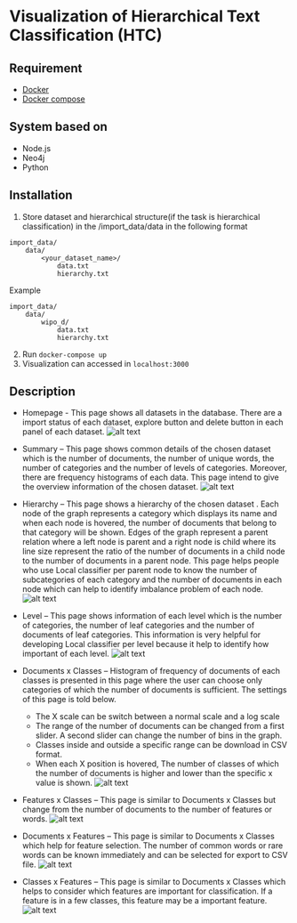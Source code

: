 # Visualization of Hierarchical Text Classification (HTC)

## Requirement
* [Docker](https://docs.docker.com/install/)
* [Docker compose](https://docs.docker.com/compose/install/#install-compose)

## System based on
* Node.js
* Neo4j
* Python

## Installation
1. Store dataset and hierarchical structure(if the task is hierarchical classification) in the /import_data/data in the following format
~~~~
import_data/
    data/
        <your_dataset_name>/
            data.txt
            hierarchy.txt
~~~~
Example
~~~~
import_data/
    data/
        wipo_d/
            data.txt
            hierarchy.txt
~~~~
2. Run `docker-compose up`
3. Visualization can accessed in `localhost:3000`

## Description
* Homepage - This page shows all datasets in the database. There are a import status of each dataset, explore button and delete button in each panel of each dataset.
 ![alt text](/docs_image/Homepage.png)

* Summary – This page shows common details of the chosen dataset which is the number of documents, the number of unique words, the number of categories and the number of levels of categories. Moreover, there are frequency histograms of each data. This page intend to give the overview information of the chosen dataset.
 ![alt text](/docs_image/Index.png)

* Hierarchy – This page shows a hierarchy of the chosen dataset . Each node of the graph represents a category which displays its name and when each node is hovered, the number of documents that belong to that category will be shown. Edges of the graph represent a parent relation where a left node is parent and a right node is child where its line size represent the ratio of the number of documents in a child node to the number of documents in a parent node. This page helps people who use Local classifier per parent node to know the number of subcategories of each category and the number of documents in each node which can help to identify imbalance problem of each node.
 ![alt text](/docs_image/Hierarchy.png)

* Level – This page shows information of each level which is the number of categories, the number of leaf categories and the number of documents of leaf categories. This information is very helpful for developing Local classifier per level because it help to identify how important of each level.
 ![alt text](/docs_image/Level.png)

* Documents x Classes – Histogram of frequency of documents of each classes is presented in this page where the user can choose only categories of which the number of documents is sufficient. The settings of this page is told below.
    * The X scale can be switch between a normal scale and a log scale
    * The range of the number of documents can be changed from a first slider. A second slider can change the number of bins in the graph.
    * Classes inside and outside a specific range can be download in CSV format. 
    * When each X position is hovered, The number of classes of which the number of documents is higher and lower than the specific x value is shown.
    ![alt text](/docs_image/DocXClass.png)

* Features x Classes – This page is similar to Documents x Classes but change from the number of documents to the number of features or words.
 ![alt text](/docs_image/FeatureXClass.png)

* Documents x Features –  This page is similar to Documents x Classes which help for feature selection. The number of common words or rare words can be known immediately and can be selected for export to CSV file.
 ![alt text](/docs_image/DocXFeature.png)

* Classes x Features – This page is similar to Documents x Classes which helps to consider which features are important for classification. If a feature is in a few classes, this feature may be a important feature.
 ![alt text](/docs_image/ClassXFeature.png)

